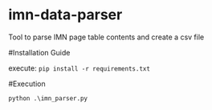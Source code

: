 # imn-data-parser
Tool to parse IMN page table contents and create a csv file

#Installation Guide

execute: `pip install -r requirements.txt`

#Execution

`python .\imn_parser.py`
